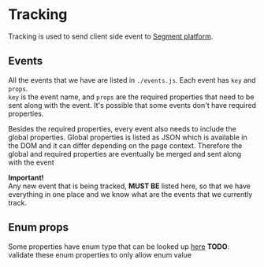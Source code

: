 # Tracking

Tracking is used to send client side event to [Segment platform](https://segment.com/).

## Events

All the events that we have are listed in `./events.js`. Each event has `key` and `props`.\
`key` is the event name, and `props` are the required properties that need to be sent along with the event. It's possible that some events don't have required properties.

Besides the required properties, every event also needs to include the global properties.
Global properties is listed as JSON which is available in the DOM and it can differ depending on the page context.
Therefore the global and required properties are eventually be merged and sent along with the event

**Important!**\
Any new event that is being tracked, **MUST BE** listed here, so that we have everything in one place and we know what are the events that we currently track.

## Enum props

Some properties have enum type that can be looked up [here](https://intranet.funda.nl/display/proj/Property+Enums)
**TODO**: validate these enum properties to only allow enum value
